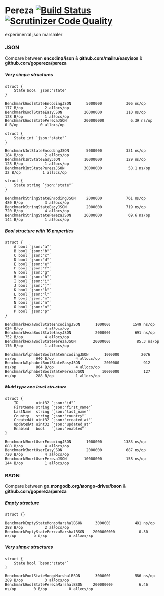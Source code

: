 # Pereza [![Build Status](https://travis-ci.org/gopereza/pereza.svg?branch=master)](https://travis-ci.org/gopereza/pereza)[![Scrutinizer Code Quality](https://scrutinizer-ci.com/g/gopereza/pereza/badges/quality-score.png?b=master)](https://scrutinizer-ci.com/g/gopereza/pereza/?branch=master)
experimental json marshaler

### JSON
Compare between **encoding/json** & **github.com/mailru/easyjson** & **github.com/gopereza/pereza**

##### Very simple structures
```golang
struct {
	State bool `json:"state"`
}
```
```text
BenchmarkBoolStateEncodingJSON   	 5000000	       306 ns/op	     177 B/op	       2 allocs/op
BenchmarkBoolStateEasyJSON       	20000000	       110 ns/op	     128 B/op	       1 allocs/op
BenchmarkBoolStatePerezaJSON     	200000000	         6.39 ns/op	       0 B/op	       0 allocs/op
```

```golang
struct {
	State int `json:"state"`
}
```
```text
BenchmarkIntStateEncodingJSON    	 5000000	       331 ns/op	     184 B/op	       2 allocs/op
BenchmarkIntStateEasyJSON        	10000000	       129 ns/op	     128 B/op	       1 allocs/op
BenchmarkIntStatePerezaJSON      	30000000	        58.1 ns/op	      32 B/op	       1 allocs/op
```

```golang
struct {
	State string `json:"state"`
}
```
```text
BenchmarkStringStateEncodingJSON   	 2000000	       761 ns/op	     480 B/op	       3 allocs/op
BenchmarkStringStateEasyJSON       	 2000000	       719 ns/op	     720 B/op	       4 allocs/op
BenchmarkStringStatePerezaJSON     	20000000	        69.6 ns/op	     144 B/op	       1 allocs/op
```

##### Bool structure with 16 properties
```golang
struct {
	A bool `json:"a"`
	B bool `json:"b"`
	C bool `json:"c"`
	D bool `json:"d"`
	E bool `json:"e"`
	F bool `json:"f"`
	G bool `json:"g"`
	H bool `json:"h"`
	I bool `json:"i"`
	J bool `json:"j"`
	K bool `json:"k"`
	L bool `json:"l"`
	M bool `json:"m"`
	N bool `json:"n"`
	O bool `json:"o"`
	P bool `json:"p"`
}
```
```text
BenchmarkHexaBoolStateEncodingJSON     	 1000000	      1549 ns/op	     624 B/op	       4 allocs/op
BenchmarkHexaBoolStateEasyJSON         	 2000000	       691 ns/op	     752 B/op	       4 allocs/op
BenchmarkHexaBoolStatePerezaJSON     	20000000	        85.3 ns/op	     176 B/op	       1 allocs/op
```

```text
BenchmarkAlphabetBoolStateEncodingJSON   	 1000000	      2076 ns/op	     640 B/op	       4 allocs/op
BenchmarkAlphabetBoolStateEasyJSON       	 2000000	       912 ns/op	     864 B/op	       4 allocs/op
BenchmarkAlphabetBoolStatePerezaJSON     	10000000	       127 ns/op	     288 B/op	       1 allocs/op
```

##### Multi type one level structure
```golang
struct {
	ID        uint32 `json:"id"`
	FirstName string `json:"first_name"`
	LastName  string `json:"last_name"`
	Country   string `json:"country"`
	CreatedAt uint32 `json:"created_at"`
	UpdatedAt uint32 `json:"updated_at"`
	Enabled   bool   `json:"enabled"`
}
```

```text
BenchmarkShortUserEncodingJSON   	 1000000	      1383 ns/op	     688 B/op	       4 allocs/op
BenchmarkShortUserEasyJSON       	 2000000	       687 ns/op	     720 B/op	       4 allocs/op
BenchmarkShortUserPerezaJSON     	10000000	       158 ns/op	     144 B/op	       1 allocs/op
```

### BSON
Compare between **go.mongodb.org/mongo-driver/bson** & **github.com/gopereza/pereza**

##### Empty structure
```golang
struct {}
```

```text
BenchmarkEmptyStateMongoMarshalBSON    	 3000000	       481 ns/op	     288 B/op	       2 allocs/op
BenchmarkEmptyStatePerezaMarshalBSON   	2000000000	         0.30 ns/op	       0 B/op	       0 allocs/op
```

##### Very simple structures
```golang
struct {
	State bool `bson:"state"`
}
```

```text
BenchmarkBoolStateMongoMarshalBSON    	 3000000	       586 ns/op	     289 B/op	       3 allocs/op
BenchmarkBoolStatePerezaMarshalBSON   	200000000	         6.46 ns/op	       0 B/op	       0 allocs/op
```